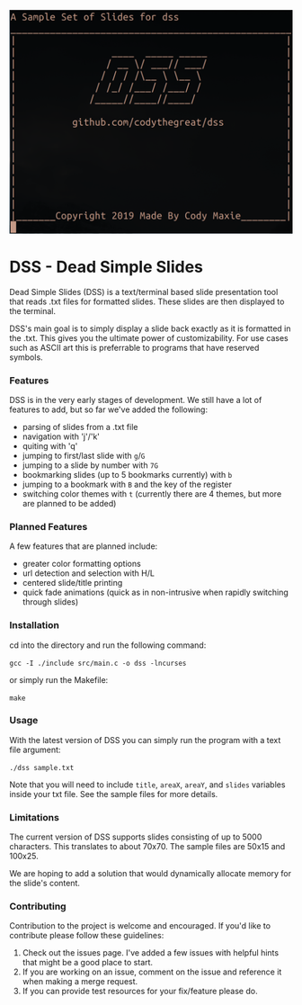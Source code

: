 ![](DSS.png)

# DSS - Dead Simple Slides

Dead Simple Slides (DSS) is a text/terminal based slide presentation tool that reads .txt files for formatted slides. These slides are then displayed to the terminal.

DSS's main goal is to simply display a slide back exactly as it is formatted in the .txt. This gives you the ultimate power of customizability. For use cases such as ASCII art this is preferrable to programs that have reserved symbols.

### Features

DSS is in the very early stages of development. We still have a lot of features to add, but so far we've added the following:
+ parsing of slides from a .txt file
+ navigation with 'j'/'k'
+ quiting with 'q'
+ jumping to first/last slide with `g`/`G`
+ jumping to a slide by number with `7G`
+ bookmarking slides (up to 5 bookmarks currently) with `b`
+ jumping to a bookmark with `B` and the key of the register
+ switching color themes with `t` (currently there are 4 themes, but more are planned to be added)

### Planned Features

A few features that are planned include:
+ greater color formatting options
+ url detection and selection with H/L
+ centered slide/title printing
+ quick fade animations (quick as in non-intrusive when rapidly switching through slides)

### Installation

cd into the directory and run the following command:

`gcc -I ./include src/main.c -o dss -lncurses`

or simply run the Makefile:

`make`

### Usage

With the latest version of DSS you can simply run the program with a text file argument:

`./dss sample.txt`

Note that you will need to include `title`, `areaX`, `areaY`, and `slides` variables inside your txt file. See the sample files for more details.

### Limitations

The current version of DSS supports slides consisting of up to 5000 characters. This translates to about 70x70. The sample files are 50x15 and 100x25.

We are hoping to add a solution that would dynamically allocate memory for the slide's content.

### Contributing

Contribution to the project is welcome and encouraged. If you'd like to contribute please follow these guidelines:
1. Check out the issues page. I've added a few issues with helpful hints that might be a good place to start.
2. If you are working on an issue, comment on the issue and reference it when making a merge request.
3. If you can provide test resources for your fix/feature please do.
